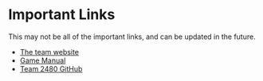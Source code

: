 # Important Links 
This may not be all of the important links, and can be updated in the future.

- [The team website](https://team2480.org/)
- [Game Manual](https://firstfrc.blob.core.windows.net/frc2025/Manual/2025GameManual.pdf)
- [Team 2480 GitHub](https://github.com/Team-2480)
